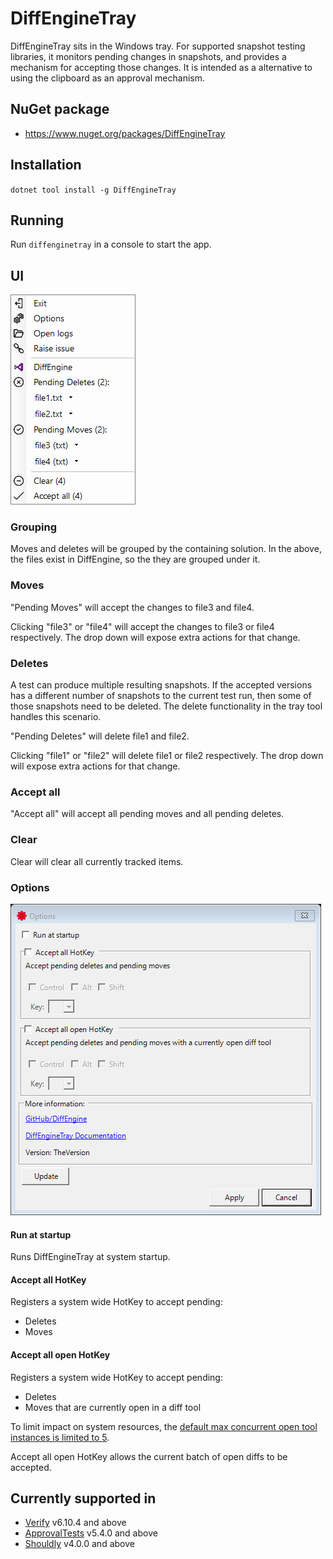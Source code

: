 <!--
GENERATED FILE - DO NOT EDIT
This file was generated by [MarkdownSnippets](https://github.com/SimonCropp/MarkdownSnippets).
Source File: /docs/mdsource/tray.source.md
To change this file edit the source file and then run MarkdownSnippets.
-->

# DiffEngineTray

DiffEngineTray sits in the Windows tray. For supported snapshot testing libraries, it monitors pending changes in snapshots, and provides a mechanism for accepting those changes. It is intended as a alternative to using the clipboard as an approval mechanism.


## NuGet package

 * https://www.nuget.org/packages/DiffEngineTray


## Installation

`dotnet tool install -g DiffEngineTray`


## Running

Run `diffenginetray` in a console to start the app.


## UI

<img src="..\src\DiffEngineTray.Tests\MenuBuilderTest.Full.verified.png">


### Grouping

Moves and deletes will be grouped by the containing solution. In the above, the files exist in DiffEngine, so the they are grouped under it.


### Moves

"Pending Moves" will accept the changes to file3 and file4.

Clicking "file3" or "file4" will accept the changes to file3 or file4 respectively. The drop down will expose extra actions for that change.


### Deletes

A test can produce multiple resulting snapshots. If the accepted versions has a different number of snapshots to the current test run, then some of those snapshots need to be deleted. The delete functionality in the tray tool handles this scenario.

"Pending Deletes" will delete file1 and file2.

Clicking "file1" or "file2" will delete file1 or file2 respectively. The drop down will expose extra actions for that change.


### Accept all

"Accept all" will accept all pending moves and all pending deletes.


### Clear

Clear will clear all currently tracked items.


### Options

<img src="..\src\DiffEngineTray.Tests\OptionsFormTests.Default.verified.png">


#### Run at startup

Runs DiffEngineTray at system startup.


#### Accept all HotKey

Registers a system wide HotKey to accept pending:

 * Deletes
 * Moves


#### Accept all open HotKey

Registers a system wide HotKey to accept pending:

 * Deletes
 * Moves that are currently open in a diff tool

To limit impact on system resources, the [default max concurrent open tool instances is limited to 5](/docs/diff-tool.md#maxinstancestolaunch).

Accept all open HotKey allows the current batch of open diffs to be accepted.


## Currently supported in

 * [Verify](https://github.com/VerifyTests/Verify) v6.10.4 and above
 * [ApprovalTests](https://github.com/approvals/ApprovalTests.Net) v5.4.0 and above
 * [Shouldly](https://github.com/shouldly/shouldly) v4.0.0 and above

